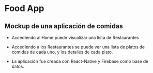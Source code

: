 # Food App

## Mockup de una aplicación de comidas

- Accediendo al Home puede visualizar una lista de Restaurantes

- Accediendo a los Restaurantes se puede ver una lista de platos de comidas de cada uno, y los detalles de cada plato.

- La aplicación fue creada con React-Native y Firebase como base de datos.
